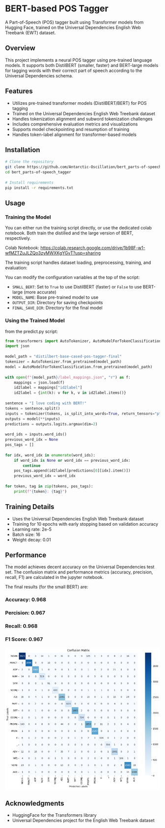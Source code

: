# BERT-based POS Tagger

A Part-of-Speech (POS) tagger built using Transformer models from Hugging Face, trained on the Universal Dependencies English Web Treebank (EWT) dataset.

## Overview

This project implements a neural POS tagger using pre-trained language models. It supports both DistilBERT (smaller, faster) and BERT-large models for tagging words with their correct part of speech according to the Universal Dependencies schema.

## Features

- Utilizes pre-trained transformer models (DistilBERT/BERT) for POS tagging
- Trained on the Universal Dependencies English Web Treebank dataset
- Handles tokenization alignment and subword tokenization challenges
- Includes comprehensive evaluation metrics and visualizations
- Supports model checkpointing and resumption of training
- Handles token-label alignment for transformer-based models

## Installation

```bash
# Clone the repository
git clone https://github.com/Antarctic-Oscillation/bert_parts-of-speech_tagger.git
cd bert_parts-of-speech_tagger

# Install requirements
pip install -r requirements.txt
```


## Usage

### Training the Model

You can either run the training script directly, or use the dedicated colab notebook. Both train the distilled and the large version of BERT, respectively.

Colab Notebook: https://colab.research.google.com/drive/1b98F-w1-wfMZTZuJLZQo3zyMWXKgYGvT?usp=sharing

The training script handles dataset loading, preprocessing, training, and evaluation:

You can modify the configuration variables at the top of the script:
- `SMALL_BERT`: Set to `True` to use DistilBERT (faster) or `False` to use BERT-large (more accurate)
- `MODEL_NAME`: Base pre-trained model to use
- `OUTPUT_DIR`: Directory for saving checkpoints
- `FINAL_SAVE_DIR`: Directory for the final model

### Using the Trained Model

from the predict.py script:
```python
from transformers import AutoTokenizer, AutoModelForTokenClassification
import json

model_path = "distilbert-base-cased-pos-tagger-final"
tokenizer = AutoTokenizer.from_pretrained(model_path)
model = AutoModelForTokenClassification.from_pretrained(model_path)

with open(f"{model_path}/label_mappings.json", "r") as f:
    mappings = json.load(f)
    id2label = mappings["id2label"]
    id2label = {int(k): v for k, v in id2label.items()}

sentence = "I love coding with BERT!"
tokens = sentence.split()
inputs = tokenizer(tokens, is_split_into_words=True, return_tensors="pt")
outputs = model(**inputs)
predictions = outputs.logits.argmax(dim=2)

word_ids = inputs.word_ids()
previous_word_idx = None
pos_tags = []

for idx, word_idx in enumerate(word_ids):
    if word_idx is None or word_idx == previous_word_idx:
        continue
    pos_tags.append(id2label[predictions[0][idx].item()])
    previous_word_idx = word_idx

for token, tag in zip(tokens, pos_tags):
    print(f"{token}: {tag}")
```

## Training Details

- Uses the Universal Dependencies English Web Treebank dataset
- Training for 10 epochs with early stopping based on validation accuracy
- Learning rate: 2e-5
- Batch size: 16
- Weight decay: 0.01

## Performance

The model achieves decent accuracy on the Universal Dependencies test set. The confusion matrix and performance metrics (accuracy, precision, recall, F1) are calculated in the jupyter notebook.

The final results (for the small BERT) are:
### Accuracy: 0.968
### Percision: 0.967
### Recall: 0.968
### F1 Score: 0.967

![confusion matrix](images/confusion_matrix.png)

## Acknowledgments

- HuggingFace for the Transformers library
- Universal Dependencies project for the English Web Treebank dataset
